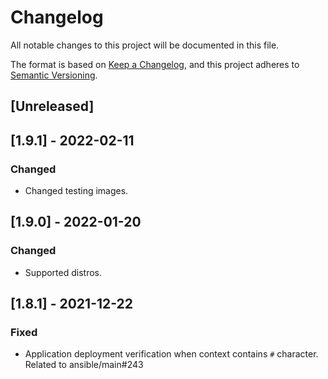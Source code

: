 # Changelog
All notable changes to this project will be documented in this file.

The format is based on [Keep a Changelog](https://keepachangelog.com/en/1.0.0/),
and this project adheres to [Semantic Versioning](https://semver.org/spec/v2.0.0.html).

## [Unreleased]

## [1.9.1] - 2022-02-11
### Changed
- Changed testing images.

## [1.9.0] - 2022-01-20
### Changed
- Supported distros.

## [1.8.1] - 2021-12-22
### Fixed
- Application deployment verification when context contains `#` character. Related to ansible/main#243
